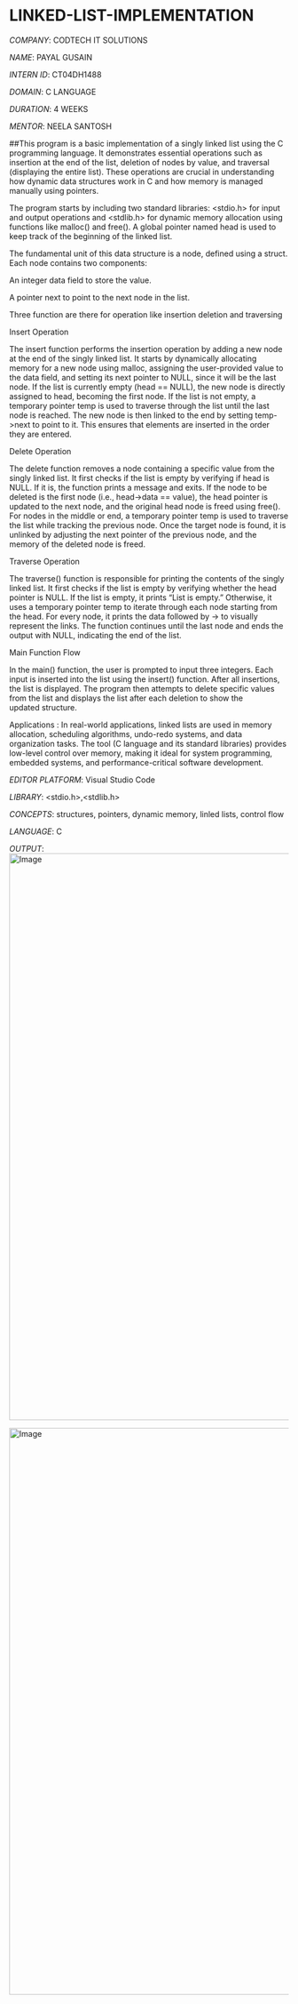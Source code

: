 # LINKED-LIST-IMPLEMENTATION

*COMPANY*: CODTECH IT SOLUTIONS

*NAME*: PAYAL GUSAIN

*INTERN ID*: CT04DH1488

*DOMAIN*: C LANGUAGE

*DURATION*: 4 WEEKS

*MENTOR*: NEELA SANTOSH

##This program is a basic implementation of a singly linked list using the C programming language. It demonstrates essential operations such as insertion at the end of the list, deletion of nodes by value, and traversal (displaying the entire list). These operations are crucial in understanding how dynamic data structures work in C and how memory is managed manually using pointers.

The program starts by including two standard libraries: <stdio.h> for input and output operations and <stdlib.h> for dynamic memory allocation using functions like malloc() and free(). A global pointer named head is used to keep track of the beginning of the linked list.

The fundamental unit of this data structure is a node, defined using a struct. Each node contains two components:

An integer data field to store the value.

A pointer next to point to the next node in the list.

Three function are there for operation like insertion deletion and traversing

Insert Operation

The insert function performs the insertion operation by adding a new node at the end of the singly linked list. It starts by dynamically allocating memory for a new node using malloc, assigning the user-provided value to the data field, and setting its next pointer to NULL, since it will be the last node. If the list is currently empty (head == NULL), the new node is directly assigned to head, becoming the first node. If the list is not empty, a temporary pointer temp is used to traverse through the list until the last node is reached. The new node is then linked to the end by setting temp->next to point to it. This ensures that elements are inserted in the order they are entered.

Delete Operation

The delete function removes a node containing a specific value from the singly linked list. It first checks if the list is empty by verifying if head is NULL. If it is, the function prints a message and exits. If the node to be deleted is the first node (i.e., head->data == value), the head pointer is updated to the next node, and the original head node is freed using free(). For nodes in the middle or end, a temporary pointer temp is used to traverse the list while tracking the previous node. Once the target node is found, it is unlinked by adjusting the next pointer of the previous node, and the memory of the deleted node is freed.

Traverse Operation

The traverse() function is responsible for printing the contents of the singly linked list. It first checks if the list is empty by verifying whether the head pointer is NULL. If the list is empty, it prints “List is empty.” Otherwise, it uses a temporary pointer temp to iterate through each node starting from the head. For every node, it prints the data followed by -> to visually represent the links. The function continues until the last node and ends the output with NULL, indicating the end of the list.

Main Function Flow

In the main() function, the user is prompted to input three integers. Each input is inserted into the list using the insert() function. After all insertions, the list is displayed. The program then attempts to delete specific values from the list and displays the list after each deletion to show the updated structure.

Applications : In real-world applications, linked lists are used in memory allocation, scheduling algorithms, undo-redo systems, and data organization tasks. The tool (C language and its standard libraries) provides low-level control over memory, making it ideal for system programming, embedded systems, and performance-critical software development.

*EDITOR PLATFORM*: Visual Studio Code

*LIBRARY*: <stdio.h>,<stdlib.h>

*CONCEPTS*: structures, pointers, dynamic memory, linled lists, control flow

*LANGUAGE*: C

*OUTPUT*: <img width="1920" height="1020" alt="Image" src="https://github.com/user-attachments/assets/909a6771-8b56-4bcf-9940-9b0304546e6b" />

<img width="1920" height="1020" alt="Image" src="https://github.com/user-attachments/assets/58a7a402-793f-4b14-9cdf-6257f9b7f332" />
